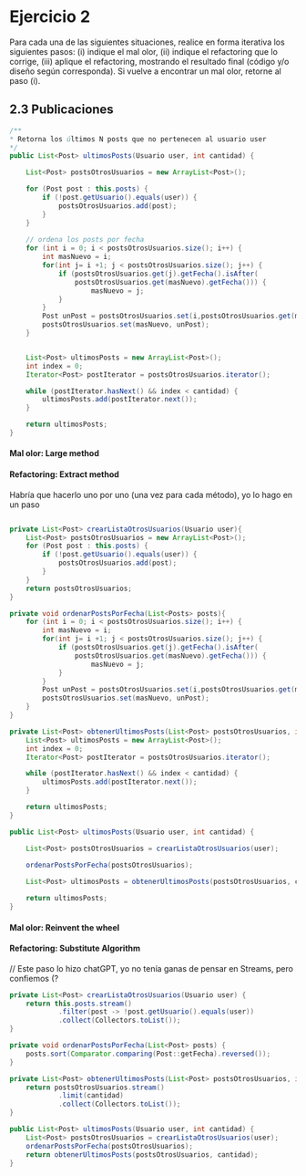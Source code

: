 # Ejercicio 2
Para cada una de las siguientes situaciones, realice en forma iterativa los siguientes pasos:
(i) indique el mal olor,
(ii) indique el refactoring que lo corrige,
(iii) aplique el refactoring, mostrando el resultado final (código y/o diseño según
corresponda).
Si vuelve a encontrar un mal olor, retorne al paso (i).

## 2.3 Publicaciones
```java
/**
* Retorna los últimos N posts que no pertenecen al usuario user
*/
public List<Post> ultimosPosts(Usuario user, int cantidad) {

    List<Post> postsOtrosUsuarios = new ArrayList<Post>();

    for (Post post : this.posts) {
        if (!post.getUsuario().equals(user)) {
            postsOtrosUsuarios.add(post);
        }
    }
    
    // ordena los posts por fecha
    for (int i = 0; i < postsOtrosUsuarios.size(); i++) {
        int masNuevo = i;
        for(int j= i +1; j < postsOtrosUsuarios.size(); j++) {
            if (postsOtrosUsuarios.get(j).getFecha().isAfter(
                postsOtrosUsuarios.get(masNuevo).getFecha())) {
                    masNuevo = j;
            }
        }
        Post unPost = postsOtrosUsuarios.set(i,postsOtrosUsuarios.get(masNuevo));
        postsOtrosUsuarios.set(masNuevo, unPost);
    }


    List<Post> ultimosPosts = new ArrayList<Post>();
    int index = 0;
    Iterator<Post> postIterator = postsOtrosUsuarios.iterator();

    while (postIterator.hasNext() && index < cantidad) {
        ultimosPosts.add(postIterator.next());
    }

    return ultimosPosts;
}
```

#### Mal olor: Large method
#### Refactoring: Extract method
Habría que hacerlo uno por uno (una vez para cada método), yo lo hago en un paso
```java

private List<Post> crearListaOtrosUsuarios(Usuario user){
    List<Post> postsOtrosUsuarios = new ArrayList<Post>();
    for (Post post : this.posts) {
        if (!post.getUsuario().equals(user)) {
            postsOtrosUsuarios.add(post);
        }
    }
    return postsOtrosUsuarios;
}

private void ordenarPostsPorFecha(List<Posts> posts){
    for (int i = 0; i < postsOtrosUsuarios.size(); i++) {
        int masNuevo = i;
        for(int j= i +1; j < postsOtrosUsuarios.size(); j++) {
            if (postsOtrosUsuarios.get(j).getFecha().isAfter(
                postsOtrosUsuarios.get(masNuevo).getFecha())) {
                    masNuevo = j;
            }
        }
        Post unPost = postsOtrosUsuarios.set(i,postsOtrosUsuarios.get(masNuevo));
        postsOtrosUsuarios.set(masNuevo, unPost);
    }
}

private List<Post> obtenerUltimosPosts(List<Post> postsOtrosUsuarios, int cantidad) {
    List<Post> ultimosPosts = new ArrayList<Post>();
    int index = 0;
    Iterator<Post> postIterator = postsOtrosUsuarios.iterator();

    while (postIterator.hasNext() && index < cantidad) {
        ultimosPosts.add(postIterator.next());
    }

    return ultimosPosts;
}

public List<Post> ultimosPosts(Usuario user, int cantidad) {

    List<Post> postsOtrosUsuarios = crearListaOtrosUsuarios(user);
    
    ordenarPostsPorFecha(postsOtrosUsuarios);

    List<Post> ultimosPosts = obtenerUltimosPosts(postsOtrosUsuarios, cantidad);

    return ultimosPosts;
}
```

#### Mal olor: Reinvent the wheel
#### Refactoring: Substitute Algorithm
// Este paso lo hizo chatGPT, yo no tenía ganas de pensar en Streams, pero confiemos (?
```java
private List<Post> crearListaOtrosUsuarios(Usuario user) {
    return this.posts.stream()
            .filter(post -> !post.getUsuario().equals(user))
            .collect(Collectors.toList());
}

private void ordenarPostsPorFecha(List<Post> posts) {
    posts.sort(Comparator.comparing(Post::getFecha).reversed());
}

private List<Post> obtenerUltimosPosts(List<Post> postsOtrosUsuarios, int cantidad) {
    return postsOtrosUsuarios.stream()
            .limit(cantidad)
            .collect(Collectors.toList());
}

public List<Post> ultimosPosts(Usuario user, int cantidad) {
    List<Post> postsOtrosUsuarios = crearListaOtrosUsuarios(user);
    ordenarPostsPorFecha(postsOtrosUsuarios);
    return obtenerUltimosPosts(postsOtrosUsuarios, cantidad);
}
```